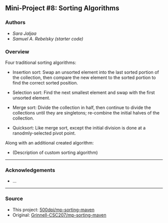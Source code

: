 ## Mini-Project #8: Sorting Algorithms

### Authors

- *Sara Jaljaa*
- *Samuel A. Rebelsky (starter code)*

### Overview

Four traditional sorting algorithms:

- Insertion sort: Swap an unsorted element into the last sorted portion of the collection,
then compare the new element to the sorted portion to find the correct sorted position.

- Selection sort: Find the next smallest element and swap with the first unsorted element.

- Merge sort: Divide the collection in half, then continue to divide the collections until they
are singletons; re-combine the initial halves of the collection.

- Quicksort: Like merge sort, except the initial division is done at a ranodmly-selected pivot point.

Along with an additional created algorithm:

- (Description of custom sorting algorithm)

---

### Acknowledgements

- ...

---

### Source

- This project: [500dpi/mp-sorting-maven](https://github.com/500dpi/mp-sorting-maven)
- Original: [Grinnell-CSC207/mp-sorting-maven](https://github.com/Grinnell-CSC207/mp-sorting-maven)
